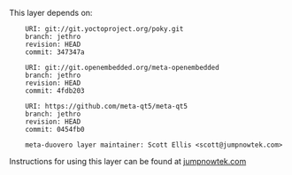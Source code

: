 This layer depends on:

        URI: git://git.yoctoproject.org/poky.git
        branch: jethro 
        revision: HEAD
        commit: 347347a 

        URI: git://git.openembedded.org/meta-openembedded
        branch: jethro 
        revision: HEAD
        commit: 4fdb203 

        URI: https://github.com/meta-qt5/meta-qt5
        branch: jethro
        revision: HEAD
        commit: 0454fb0 

        meta-duovero layer maintainer: Scott Ellis <scott@jumpnowtek.com>

Instructions for using this layer can be found at [jumpnowtek.com][duovero-yocto-build]

[duovero-yocto-build]: http://www.jumpnowtek.com/yocto/Duovero-Systems-with-Yocto.html
